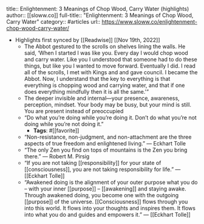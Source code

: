 title:: Enlightenment: 3 Meanings of Chop Wood, Carry Water (highlights)
author:: [[sloww.co]]
full-title:: "Enlightenment: 3 Meanings of Chop Wood, Carry Water"
category:: #articles
url:: https://www.sloww.co/enlightenment-chop-wood-carry-water/

- Highlights first synced by [[Readwise]] [[Nov 19th, 2022]]
	- The Abbot gestured to the scrolls on shelves lining the walls. He said, ‘When I started I was like you. Every day I would chop wood and carry water. Like you I understood that someone had to do these things, but like you I wanted to move forward. Eventually I did. I read all of the scrolls, I met with Kings and and gave council. I became the Abbot. Now, I understand that the key to everything is that everything is chopping wood and carrying water, and that if one does everything mindfully then it is all the same.'”
	- The deeper invisible and internal—your presence, awareness, perception, mindset. Your body may be busy, but your mind is still. You are present instead of preoccupied
	- “Do what you’re doing while you’re doing it. Don’t do what you’re not doing while you’re not doing it.”
		- **Tags**: #[[favorite]]
	- “Non­-resistance, non­-judgment, and non­-attachment are the three aspects of true freedom and enlightened living.” — Eckhart Tolle
	- “The only Zen you find on tops of mountains is the Zen you bring there.” — Robert M. Pirsig
	- “If you are not taking [[responsibility]] for your state of [[consciousness]], you are not taking responsibility for life.” — [[Eckhart Tolle]]
	- “Awakened doing is the alignment of your outer purpose­ what you do – with your inner [[purpose]] – [[awakening]] and staying awake. Through awakened doing, you become one with the outgoing [[purpose]] of the universe. [[Consciousness]] flows through you into this world. It flows into your thoughts and inspires them. It flows into what you do and guides and empowers it.” — [[Eckhart Tolle]]